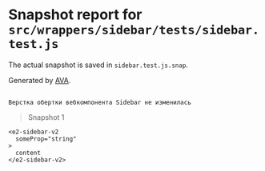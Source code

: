 # Snapshot report for `src/wrappers/sidebar/tests/sidebar.test.js`

The actual snapshot is saved in `sidebar.test.js.snap`.

Generated by [AVA](https://ava.li).

## 
    Верстка обертки вебкомпонента Sidebar не изменилась


> Snapshot 1

    <e2-sidebar-v2
      someProp="string"
    >
      content
    </e2-sidebar-v2>
